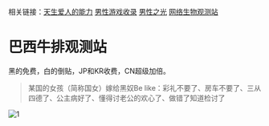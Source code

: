 相关链接：[天生爱人的能力](https://baxi-beef.github.io/link1.html)  [男性游戏收录](https://poet000.github.io/yx/index.html)  [男性之光](https://baxi-beef.github.io/link2.html)  [网络生物观测站](https://baxi-beef.github.io/link2.html)

# 巴西牛排观测站

黑的免费，白的倒贴，JP和KR收费，CN超级加倍。

> 某国的女孩（简称国女）嫁给黑奴Be like：彩礼不要了、房车不要了、三从四德了、公主病好了、懂得讨老公的欢心了、做错了知道检讨了

![1](baxi-beef.github.io/PixPin_2025-02-12_21-48-10.png)


